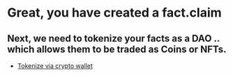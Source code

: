 # Great, you have created a fact.claim

## Next, we need to tokenize your facts as a DAO .. which allows them to be traded as Coins or NFTs.

- [Tokenize via crypto wallet](/identify/token)


